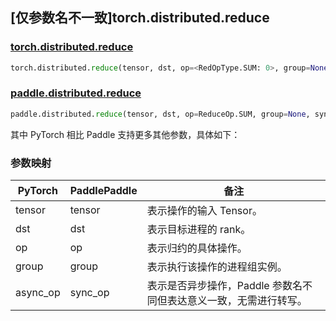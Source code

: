 ## [仅参数名不一致]torch.distributed.reduce

### [torch.distributed.reduce](https://pytorch.org/docs/2.0/distributed.html?highlight=reduce#torch.distributed.reduce)

```python
torch.distributed.reduce(tensor, dst, op=<RedOpType.SUM: 0>, group=None, async_op=False)
```

### [paddle.distributed.reduce](https://www.paddlepaddle.org.cn/documentation/docs/zh/api/paddle/distributed/reduce_cn.html)

```python
paddle.distributed.reduce(tensor, dst, op=ReduceOp.SUM, group=None, sync_op=True)
```

其中 PyTorch 相比 Paddle 支持更多其他参数，具体如下：

### 参数映射

| PyTorch  | PaddlePaddle | 备注                                          |
| -------- | ------------ | --------------------------------------------- |
| tensor   | tensor       | 表示操作的输入 Tensor。                           |
| dst      | dst          | 表示目标进程的 rank。                  |
| op       | op           | 表示归约的具体操作。                              |
| group    | group        | 表示执行该操作的进程组实例。                            |
| async_op | sync_op      | 表示是否异步操作，Paddle 参数名不同但表达意义一致，无需进行转写。 |
